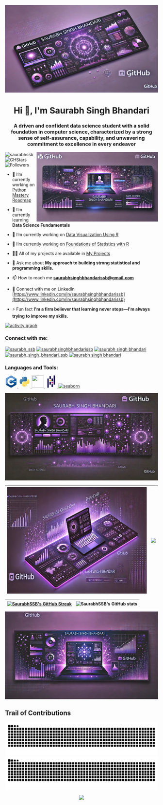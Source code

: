 <a href="https://linktr.ee/Saurabh_Singh_Bhandari_SSB">
  <img src="https://raw.githubusercontent.com/SaurabhSSB/SaurabhSSB/main/Image.webp" alt="Logo">
</a>
<h1 align="center">Hi 👋, I'm Saurabh Singh Bhandari</h1>
<h3 align="center">A driven and confident data science student with a solid foundation in computer science, characterized by a strong sense of self-assurance, capability, and unwavering commitment to excellence in every endeavor</h3>

<a href="https://linktr.ee/Saurabh_Singh_Bhandari_SSB" target="_blank">
  <img align="right" alt="Data Scientist" width="400" src="https://raw.githubusercontent.com/SaurabhSSB/SaurabhSSB/main/Final%20(2).webp">
</a>

<p align="left">
  <img src="https://komarev.com/ghpvc/?username=saurabhssb&label=Profile%20views&color=0e75b6&style=flat" alt="saurabhssb" />
  <img src="https://img.shields.io/github/stars/SaurabhSSB" alt="GHStars" />
  <img src="https://img.shields.io/github/followers/SaurabhSSB" alt="Followers" />
</p>

- 🔭 I’m currently working on [Python Mastery Roadmap](https://github.com/SaurabhSSB/Python-Mastery-Roadmap)

- 🌱 I’m currently learning **Data Science Fundamentals**

- 🔭 I’m currently working on [Data Visualization Using R](https://github.com/SaurabhSSB/Data-Visualisation-in-R)

- 🔭 I’m currently working on [Foundations of Statistics with R](https://github.com/SaurabhSSB/Statistics-with-R)

- 👨‍💻 All of my projects are available in [My Projects](https://linktr.ee/Saurabh_Singh_Bhandari_SSB)

<!--- 📝 I regularly write articles on [https://medium.com/@saurabhsinghbhandarissb](https://medium.com/@saurabhsinghbhandarissb)-->

- 💬 Ask me about **My approach to building strong statistical and programming skills.**

- 📫 How to reach me **saurabhsinghbhandarissb@gmail.com**

- 📇 Connect with me on LinkedIn [https://www.linkedin.com/in/saurabhsinghbhandarissb](https://www.linkedin.com/in/saurabhsinghbhandarissb)

- ⚡ Fun fact **I'm a firm believer that learning never stops—I'm always trying to improve my skills.**

[![activity graph](https://github-readme-activity-graph.vercel.app/graph?username=SaurabhSSB&theme=merko&custom_title=My%20Contributions%20in%20the%20Past%20Month%20📊&hide_border=true&point=FFFFFF&days=42&v=1)](https://github.com/SaurabhSSB)

<!--[![activity graph](https://github-readme-activity-graph.vercel.app/graph?username=SaurabhSSB&theme=merko&custom_title=The%20Last%20111%20Days:%20A%20Journey%20of%20Consistent%20Contribution!%20⚡&hide_border=true&point=FFFFFF&days=92&v=2)](https://github.com/SaurabhSSB)-->

<!--[![activity graph](https://github-readme-activity-graph.vercel.app/graph?username=SaurabhSSB&theme=merko&custom_title=My%20Last%2050%20Days%20of%20Contribution&hide_border=true&point=FFFFFF&days=50&v=2)](https://github.com/SaurabhSSB)-->
<!--<img width="800" src="https://github-readme-activity-graph.vercel.app/graph?username=SaurabhSSB&theme=github-compact&hide_border=true&area=true&v=2" />-->

<h3 align="left">Connect with me:</h3>
<p align="left">
<a href="https://x.com/saurabh_ssb" target="blank"><img align="center" src="https://github.com/SaurabhSSB/SaurabhSSB/blob/main/Twitter_.avif" alt="saurabh_ssb" height="30" width="40" /></a>
<a href="https://linkedin.com/in/saurabhsinghbhandarissb" target="blank"><img align="center" src="https://raw.githubusercontent.com/rahuldkjain/github-profile-readme-generator/master/src/images/icons/Social/linked-in-alt.svg" alt="saurabhsinghbhandarissb" height="30" width="40" /></a>
<!--<a href="https://kaggle.com/saurabhsinghbhandari" target="blank"><img align="center" src="https://raw.githubusercontent.com/rahuldkjain/github-profile-readme-generator/master/src/images/icons/Social/kaggle.svg" alt="saurabhsinghbhandari" height="30" width="40" /></a>-->
<a href="https://fb.com/saurabh singh bhandari" target="blank"><img align="center" src="https://raw.githubusercontent.com/rahuldkjain/github-profile-readme-generator/master/src/images/icons/Social/facebook.svg" alt="saurabh singh bhandari" height="30" width="40" /></a>
<a href="https://instagram.com/saurabh_singh_bhandari_ssb" target="blank"><img align="center" src="https://raw.githubusercontent.com/rahuldkjain/github-profile-readme-generator/master/src/images/icons/Social/instagram.svg" alt="saurabh_singh_bhandari_ssb" height="30" width="40" /></a>
<!--<a href="https://medium.com/@saurabhsinghbhandarissb" target="blank"><img align="center" src="https://raw.githubusercontent.com/rahuldkjain/github-profile-readme-generator/master/src/images/icons/Social/medium.svg" alt="@saurabhsinghbhandarissb" height="30" width="40" /></a>-->
<a href="https://www.youtube.com/c/saurabh singh bhandari" target="blank"><img align="center" src="https://raw.githubusercontent.com/rahuldkjain/github-profile-readme-generator/master/src/images/icons/Social/youtube.svg" alt="saurabh singh bhandari" height="30" width="40" /></a>
<!--<a href="https://www.leetcode.com/saurabhsinghbhandarissb" target="blank"><img align="center" src="https://raw.githubusercontent.com/rahuldkjain/github-profile-readme-generator/master/src/images/icons/Social/leet-code.svg" alt="saurabhsinghbhandarissb" height="30" width="40" /></a>-->
</p>



<h3 align="left">Languages and Tools:</h3>
<p align="left"> <a href="https://www.w3schools.com/cpp/" target="_blank" rel="noreferrer"> <img src="https://raw.githubusercontent.com/devicons/devicon/master/icons/cplusplus/cplusplus-original.svg" alt="cplusplus" width="40" height="40"/> </a> <a href="https://www.python.org" target="_blank" rel="noreferrer"> <img src="https://raw.githubusercontent.com/devicons/devicon/master/icons/python/python-original.svg" alt="python" width="40" height="40"/> </a> <a href="https://www.w3schools.com/R/" target="_blank" rel="noreferrer"> <img src="https://upload.wikimedia.org/wikipedia/commons/1/1b/R_logo.svg" alt=""R: A language and environment for statistical computing and graphics." width="40" height="40"/>
<a href="https://pandas.pydata.org/" target="_blank" rel="noreferrer"> <img src="https://raw.githubusercontent.com/devicons/devicon/2ae2a900d2f041da66e950e4d48052658d850630/icons/pandas/pandas-original.svg" alt="pandas" width="40" height="40"/> </a> <a href="https://seaborn.pydata.org/" target="_blank" rel="noreferrer"> <img src="https://seaborn.pydata.org/_images/logo-mark-lightbg.svg" alt="seaborn" width="40" height="40"/> </a> </p>

[![logo](https://github.com/SaurabhSSB/SaurabhSSB/blob/main/Final.webp)](https://linktr.ee/Saurabh_Singh_Bhandari_SSB)

<!--
<p>
  <img align="left" src="https://github-readme-stats.vercel.app/api/top-langs?username=saurabhssb&show_icons=true&locale=en&layout=compact&v=1" alt="Top Languages" />
</p>
<p>
  <img align="center" src="https://github-readme-stats.vercel.app/api?username=saurabhssb&show_icons=true&locale=en&v=1" alt="GitHub Stats" />
</p>
<p>
  <img align="center" src="https://github-readme-streak-stats.herokuapp.com/?user=saurabhssb&v=1" alt="GitHub Streak" />
</p>
-->
<!--
<div align="center">
  <img src="https://github-readme-stats.vercel.app/api?username=SaurabhSSB&theme=aura&hide_border=true&include_all_commits=true&count_private=true" width="55%" /> </br>
  <img src="https://github-readme-streak-stats.herokuapp.com/?user=SaurabhSSB&theme=aura&hide_border=true" width="50%" />
  <img src="https://github-readme-stats.vercel.app/api/top-langs/?username=SaurabhSSB&theme=aura&hide_border=true&include_all_commits=true&count_private=true&layout=compact" width="36%" /> </br>
  <p align="left"> <a href="https://github.com/ryo-ma/github-profile-trophy"><img src="https://github-profile-trophy.vercel.app/?username=SauarabhSSB" alt="SaurabhSSB" /></a> </p>
</div>
-->

| <a href="https://linktr.ee/Saurabh_Singh_Bhandari_SSB"><img src="https://github.com/SaurabhSSB/SaurabhSSB/blob/main/Professional.webp" alt="SaurabhSSB" height="350px" /></a> | <img src="https://github-readme-stats.vercel.app/api/top-langs/?username=SaurabhSSB&layout=donut-vertical&theme=radical&v=2" height="350px"/> |
|-------------------------------------------------------|-----------------------------------|


| [![SaurabhSSB's GitHub Streak](https://streak-stats.demolab.com?user=SaurabhSSB&theme=radical&exclude_days=Sat&v=1)](https://linktr.ee/Saurabh_Singh_Bhandari_SSB) | ![SaurabhSSB's GitHub stats](https://github-readme-stats.vercel.app/api?username=SaurabhSSB&show_icons=true&theme=radical&rank_icon=github&v=2) |
|-------------------------------------------------------|-----------------------------------|

[![logo](https://github.com/SaurabhSSB/SaurabhSSB/blob/main/Banner.webp)](https://linktr.ee/Saurabh_Singh_Bhandari_SSB)

## **Trail of Contributions**

<div align="center">
  <img src="https://raw.githubusercontent.com/SaurabhSSB/SaurabhSSB/refs/heads/output/github-contribution-grid-snake-dark.svg#gh-dark-mode-only" alt="snake gif"/>
  <img src="https://github.com/SaurabhSSB/SaurabhSSB/blob/output/github-contribution-grid-snake.svg#gh-light-mode-only" alt="snake gif"/>
</div>

<p align="center">
  <a href="https://linktr.ee/Saurabh_Singh_Bhandari_SSB">
    <img src="https://capsule-render.vercel.app/api?type=waving&color=gradient&height=100&section=footer"/>
  </a>
</p>
